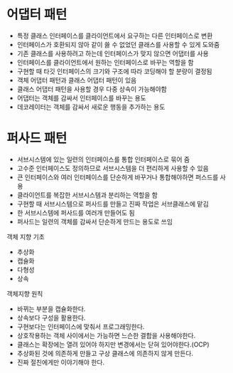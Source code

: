 # 어댑터 패턴

- 특정 클래스 인터페이스를 클라이언트에서 요구하는 다른 인터페이스로 변환
- 인터페이스가 호환되지 않아 같이 쓿 수 없었던 클래스를 사용할 수 있게 도와줌
- 기존 클래스를 사용하려고 하는데 인터페이스가 맞지 않으면 어댑터를 사용
- 인터페이스를 클라이언트에서 원하는 인터페이스로 바꾸는 역할을 함
- 구현할 때 타깃 인터페이스의 크기와 구조에 따라 코딩해야 할 분량이 결정됨
- 객체 어댑터 패턴과 클래스 어댑터 패턴이 있음
- 클래스 어댑터 패턴을 사용할 경우 다중 상속이 가능해야함
- 어댑터는 객체를 감싸서 인터페이스를 바꾸는 용도
- 데코레이터는 객체를 감싸서 새로운 행동을 추가하는 용도

# 퍼사드 패턴
- 서브시스템에 있는 일련의 인터페이스를 통합 인터페이스로 묶어 줌
- 고수준 인터페이스도 정의하므로 서브시스템을 더 편리하게 사용할 수 있음
- 큰 인터페이스와 여러 인터페이스를 단순하게 바꾸거나 통합해야하면 퍼스드를 사용
- 클라이언트를 복잡한 서브시스템과 분리하는 역할을 함
- 구현할 때 서브시스템으로 퍼사드를 만들고 진짜 작업은 서브클래스에 맡김
- 한 서브시스템에 퍼사드를 여러개 만들어도 됨
- 퍼사드는 일련의 객체를 감싸서 단순하게 만드는 용도로 쓰임

객체 지향 기초

- 추상화
- 캡슐화
- 다형성
- 상속

객체지향 원칙

- 바뀌는 부분을 캡슐화한다.
- 상속보다 구성을 활용한다.
- 구현보다는 인터페이스에 맞춰서 프로그래밍한다.
- 상호작용하는 객체 사이에서는 가능하면 느슨한 결합을 사용해야한다.
- 클래스는 확장에는 열려 있어야 하지만 변경에서는 닫혀 있어야한다.(OCP)
- 추상화된 것에 의존하게 만들고 구상 클래스에 의존하지 않게 만든다.
- 진짜 절친에게만 이야기해야 한다.
